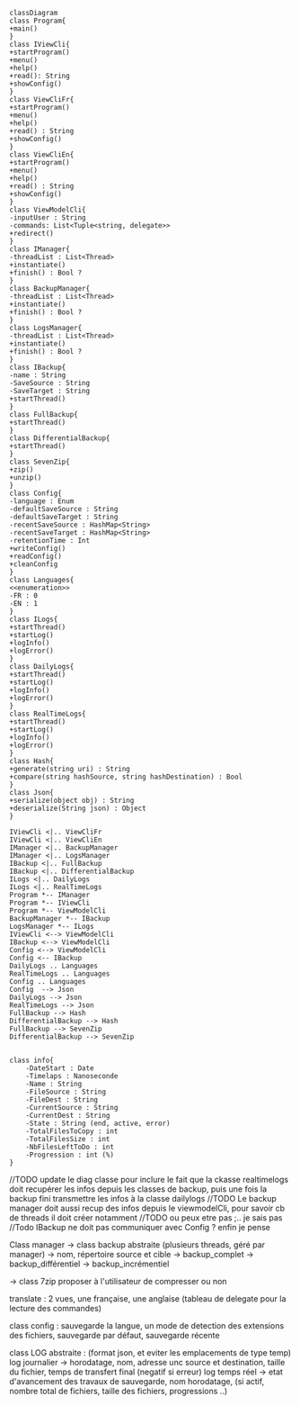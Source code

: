 ﻿```mermaid
classDiagram
class Program{
+main()
}
class IViewCli{
+startProgram()
+menu()
+help()
+read(): String
+showConfig()
}
class ViewCliFr{
+startProgram()
+menu()
+help()
+read() : String
+showConfig()
}
class ViewCliEn{
+startProgram()
+menu()
+help()
+read() : String
+showConfig()
}
class ViewModelCli{
-inputUser : String
-commands: List<Tuple<string, delegate>>
+redirect()
}
class IManager{
-threadList : List<Thread>
+instantiate()
+finish() : Bool ?
}
class BackupManager{
-threadList : List<Thread>
+instantiate()
+finish() : Bool ?
}
class LogsManager{
-threadList : List<Thread>
+instantiate()
+finish() : Bool ?
}
class IBackup{
-name : String
-SaveSource : String
-SaveTarget : String
+startThread()
}
class FullBackup{
+startThread()
}
class DifferentialBackup{
+startThread()
}
class SevenZip{
+zip()
+unzip()
}
class Config{
-language : Enum
-defaultSaveSource : String
-defaultSaveTarget : String
-recentSaveSource : HashMap<String>
-recentSaveTarget : HashMap<String>
-retentionTime : Int
+writeConfig()
+readConfig()
+cleanConfig
}
class Languages{
<<enumeration>>
-FR : 0
-EN : 1
}
class ILogs{
+startThread()
+startLog()
+logInfo()
+logError()
}
class DailyLogs{
+startThread()
+startLog()
+logInfo()
+logError()
}
class RealTimeLogs{
+startThread()
+startLog()
+logInfo()
+logError()
}
class Hash{
+generate(string uri) : String
+compare(string hashSource, string hashDestination) : Bool
}
class Json{
+serialize(object obj) : String
+deserialize(String json) : Object
}

IViewCli <|.. ViewCliFr
IViewCli <|.. ViewCliEn
IManager <|.. BackupManager
IManager <|.. LogsManager
IBackup <|.. FullBackup
IBackup <|.. DifferentialBackup
ILogs <|.. DailyLogs
ILogs <|.. RealTimeLogs
Program *-- IManager
Program *-- IViewCli
Program *-- ViewModelCli
BackupManager *-- IBackup
LogsManager *-- ILogs
IViewCli <--> ViewModelCli
IBackup <--> ViewModelCli
Config <--> ViewModelCli
Config <-- IBackup
DailyLogs .. Languages
RealTimeLogs .. Languages
Config .. Languages
Config  --> Json
DailyLogs --> Json
RealTimeLogs --> Json
FullBackup --> Hash
DifferentialBackup --> Hash
FullBackup --> SevenZip
DifferentialBackup --> SevenZip


class info{
    -DateStart : Date
    -Timelaps : Nanoseconde
    -Name : String
    -FileSource : String 
    -FileDest : String
    -CurrentSource : String
    -CurrentDest : String
    -State : String (end, active, error)
    -TotalFilesToCopy : int
    -TotalFilesSize : int
    -NbFilesLeftToDo : int
    -Progression : int (%)
}
```
//TODO update le diag classe pour inclure le fait que la ckasse realtimelogs doit recupérer les infos depuis les classes de backup, puis une fois la backup fini transmettre les infos à la classe dailylogs
//TODO Le backup manager doit aussi recup des infos depuis le viewmodelCli, pour savoir cb de threads il doit créer notamment
//TODO ou peux etre pas ;.. je sais pas
//Todo IBackup ne doit pas communiquer avec Config ? enfin je pense

Class manager
-> class backup abstraite (plusieurs threads, géré par manager) -> nom, répertoire source et cible
    -> backup_complet
    -> backup_différentiel
    -> backup_incrémentiel

-> class 7zip proposer à l'utilisateur de compresser ou non

translate :  2 vues, une française, une anglaise (tableau de delegate pour la lecture des commandes)

class config : sauvegarde la langue, un mode de detection des extensions des fichiers, sauvegarde par défaut, sauvegarde récente

class LOG abstraite : (format json, et eviter les emplacements de type temp)
    log journalier -> horodatage, nom, adresse unc source et destination, taille du fichier, temps de transfert final (negatif si erreur)
    log temps réel -> etat d'avancement des travaux de sauvegarde, nom horodatage, (si actif, nombre total de fichiers, taille des fichiers, progressions ..)


